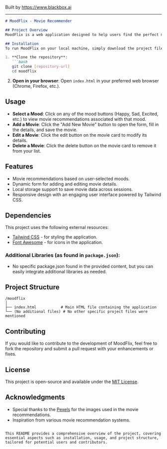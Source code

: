 
Built by https://www.blackbox.ai

---

```markdown
# MoodFlix - Movie Recommender

## Project Overview
MoodFlix is a web application designed to help users find the perfect movie based on their current mood. The app allows users to view, add, edit, and delete movies categorized by different moods such as happy, sad, excited, relaxed, romantic, and thrilled.

## Installation
To run MoodFlix on your local machine, simply download the project files or clone the repository. The project does not require any server-side technology; you can open the `index.html` file directly in your web browser.

1. **Clone the repository**:
   ```bash
   git clone [repository-url]
   cd moodflix
   ```

2. **Open in your browser**:
   Open `index.html` in your preferred web browser (Chrome, Firefox, etc.).

## Usage
- **Select a Mood**: Click on any of the mood buttons (Happy, Sad, Excited, etc.) to view movie recommendations associated with that mood.
- **Add a Movie**: Click the "Add New Movie" button to open the form, fill in the details, and save the movie.
- **Edit a Movie**: Click the edit button on the movie card to modify its details.
- **Delete a Movie**: Click the delete button on the movie card to remove it from your list.

## Features
- Movie recommendations based on user-selected moods.
- Dynamic form for adding and editing movie details.
- Local storage support to save movie data across sessions.
- Responsive design with an engaging user interface powered by Tailwind CSS.

## Dependencies
This project uses the following external resources:
- [Tailwind CSS](https://tailwindcss.com) - for styling the application.
- [Font Awesome](https://fontawesome.com) - for icons in the application.

### Additional Libraries (as found in `package.json`):
- No specific package.json found in the provided content, but you can easily integrate additional libraries as needed.

## Project Structure
```
/moodflix
│
├── index.html           # Main HTML file containing the application
└── (No additional files) # No other specific project files were mentioned
```

## Contributing
If you would like to contribute to the development of MoodFlix, feel free to fork the repository and submit a pull request with your enhancements or fixes.

## License
This project is open-source and available under the [MIT License](LICENSE).

## Acknowledgments
- Special thanks to the [Pexels](https://www.pexels.com) for the images used in the movie recommendations.
- Inspiration from various movie recommendation systems.
```

This README provides a comprehensive overview of the project, covering essential aspects such as installation, usage, and project structure, tailored for potential users and contributors.